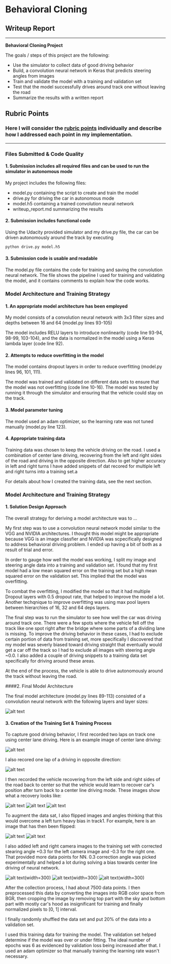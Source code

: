 # **Behavioral Cloning** 

## Writeup Report

---

**Behavioral Cloning Project**

The goals / steps of this project are the following:
* Use the simulator to collect data of good driving behavior
* Build, a convolution neural network in Keras that predicts steering angles from images
* Train and validate the model with a training and validation set
* Test that the model successfully drives around track one without leaving the road
* Summarize the results with a written report


[//]: # (Image References)

[image1]: ./examples/visualize_nn.png "Model Visualization"
[image2]: ./examples/center.jpg "Center lane driving"
[image3]: ./examples/center_acw.jpg "Center lane driving in the opposite direction"
[image4]: ./examples/from_left_to_right_1.jpg "Recovery Image"
[image5]: ./examples/from_left_to_right_2.jpg "Recovery Image"
[image6]: ./examples/from_left_to_right_3.jpg "Recovery Image"
[image7]: ./examples/center_image.jpg "Normal Image"
[image8]: ./examples/center_image_flipped.jpg "Flipped Image"
[image9]: ./examples/left.jpg "Left Image"
[image10]: ./examples/center.jpg "Center Image"
[image11]: ./examples/right.jpg "Right Image"

## Rubric Points
### Here I will consider the [rubric points](https://review.udacity.com/#!/rubrics/432/view) individually and describe how I addressed each point in my implementation.  

---
### Files Submitted & Code Quality

#### 1. Submission includes all required files and can be used to run the simulator in autonomous mode

My project includes the following files:
* model.py containing the script to create and train the model
* drive.py for driving the car in autonomous mode
* model.h5 containing a trained convolution neural network 
* writeup_report.md  summarizing the results

#### 2. Submission includes functional code
Using the Udacity provided simulator and my drive.py file, the car can be driven autonomously around the track by executing 
```sh
python drive.py model.h5
```

#### 3. Submission code is usable and readable

The model.py file contains the code for training and saving the convolution neural network. The file shows the pipeline I used for training and validating the model, and it contains comments to explain how the code works.

### Model Architecture and Training Strategy

#### 1. An appropriate model architecture has been employed

My model consists of a convolution neural network with 3x3 filter sizes and depths between 16 and 64 (model.py lines 93-105) 

The model includes RELU layers to introduce nonlinearity (code line 93-94, 98-99, 103-104), and the data is normalized in the model using a Keras lambda layer (code line 92). 

#### 2. Attempts to reduce overfitting in the model

The model contains dropout layers in order to reduce overfitting (model.py lines 96, 101, 111). 

The model was trained and validated on different data sets to ensure that the model was not overfitting (code line 10-16). The model was tested by running it through the simulator and ensuring that the vehicle could stay on the track.

#### 3. Model parameter tuning

The model used an adam optimizer, so the learning rate was not tuned manually (model.py line 123).

#### 4. Appropriate training data

Training data was chosen to keep the vehicle driving on the road. I used a combination of center lane driving, recovering from the left and right sides of the road and driving in the opposite direction. Also to get higher accuracy in left and right turns I have added snippets of dat recored for multiple left and right turns into a training set.a 

For details about how I created the training data, see the next section. 

### Model Architecture and Training Strategy

#### 1. Solution Design Approach

The overall strategy for deriving a model architecture was to ...

My first step was to use a convolution neural network model similar to the VGG and NVIDIA architectures. I thought this model might be appropriate because VGG is an image classfier and NVIDIA was scpecifically designed to address behavioral driving problem. I ended up having a bit of both as a result of trial and error.

In order to gauge how well the model was working, I split my image and steering angle data into a training and validation set. I found that my first model had a low mean squared error on the training set but a high mean squared error on the validation set. This implied that the model was overfitting. 

To combat the overfitting, I modified the model so that it had multiple Dropout layers with 0.5 dropout rate, that helped to improve the model a lot. Another techqnique to improve overfitting was using max pool layers between hierarchies of 16, 32 and 64 deps layers.


The final step was to run the simulator to see how well the car was driving around track one. There were a few spots where the vehicle fell off the track like one spot right after the bridge where some parts of a dividing lane is missing. To improve the driving behavior in these cases, I had to exclude certain portion of data from training set,  more specifically I discovered that my model was severly biased toward driving straight that eventually would get a car off the track  so I had to exclude all images with steering angle ~0.0. I also added a couple of driving snippets to a training data set specifically for driving around these areas.

At the end of the process, the vehicle is able to drive autonomously around the track without leaving the road.

####2. Final Model Architecture

The final model architecture (model.py lines 89-113) consisted of a convolution neural network with the following layers and layer sizes:

![alt text][image1]

#### 3. Creation of the Training Set & Training Process

To capture good driving behavior, I first recorded two laps on track one using center lane driving. Here is an example image of center lane driving:

![alt text][image2]

I also recored one lap of a driving in opposite direction:

![alt text][image3]

I then recorded the vehicle recovering from the left side and right sides of the road back to center so that the vehicle would learn to recover car's position after turn back to a center line driving mode. These images show what a recovery looks like:

![alt text][image4]
![alt text][image5]
![alt text][image6]

To augment the data sat, I also flipped images and angles thinking that this would overcome a left turn heavy bias in track1. For example, here is an image that has then been flipped:

![alt text][image7]
![alt text][image8]

I also added left and right camera images to the training set with corrected stearing angle +0.3 for the left camera image and -0.3 for the right one. That provided more data points for NN. 0.3 correction angle was picked experimentally and helped a lot during solving a  bias towards center line driving of neural network.

![alt text][image9](width=300)
![alt text][image10](width=300)
![alt text][image11](width=300)


After the collection process, I had about 7500 data points. I then preprocessed this data by converting the images into RGB color space from BGR, then cropping the image by removing top part with the sky and bottom part with mostly car's hood as insignificant for training and finally normalized pixels to [0, 1] interval. 


I finally randomly shuffled the data set and put 20% of the data into a validation set. 

I used this training data for training the model. The validation set helped determine if the model was over or under fitting. The ideal number of epochs was 6 as evidenced by validation loss being increased after that. I used an adam optimizer so that manually training the learning rate wasn't necessary.
